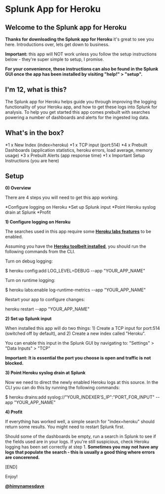 Splunk App for Heroku
=================

Welcome to the Splunk app for Heroku
-------------

**Thanks for downloading the Splunk app for Heroku** it's great to see you here. Introductions over, lets get down to business.

**Important:** this app will NOT work unless you follow the setup instructions below - they're super simple to setup, I promise.

__For your convenience, these instructions can also be found in the Splunk GUI once the app has been installed by visiting "help!" > "setup".__

I'm 12, what is this?
-------------

The Splunk app for Heroku helps guide you through improving the logging functionality of your Heroku app, and how to get these logs into Splunk for analysis. To help you get started this app comes prebuilt with searches powering a number of dashboards and alerts for the ingested log data.

What's in the box?
-------------

*1 x New Index (index=heroku)
*1 x TCP input (port:514)
*4 x Prebuilt Dashboards (application statistics, heroku errors, load average, memory usage)
*3 x Prebuilt Alerts (app response time)
*1 x Important Setup Instructions (you are here)

Setup
-------------

**0) Overview**

There are 4 steps you will need to get this app working.

*Configure logging on Heroku
*Set up Splunk input
*Point Heroku syslog drain at Splunk
*Profit

**1) Configure logging on Heroku**

The searches used in this app require some [**Heroku labs features**](https://devcenter.heroku.com/categories/labs) to be enabled.

Assuming you have the [**Heroku toolbelt installed**](https://toolbelt.heroku.com/), you should run the following commands from the CLI.

Turn on debug logging:

$ heroku config:add LOG_LEVEL=DEBUG --app "YOUR_APP_NAME"</code>

Turn on runtime logging:

$ heroku labs:enable log-runtime-metrics --app "YOUR_APP_NAME"

Restart your app to configure changes:

heroku restart --app "YOUR_APP_NAME"</code>

**2) Set up Splunk input**

When installed this app will do two things: 1) Create a TCP input for port:514 (switched off by default), and 2) Create a new index called "Heroku".

You can enable this input in the Splunk GUI by navigating to: "Settings" > "Data Inputs" > "TCP"

__Important: It is essential the port you choose is open and traffic is not blocked.__

**3) Point Heroku syslog drain at Splunk**

Now we need to direct the newly enabled Heroku logs at this source. In the CLI you can do this by running the following commands:

$ heroku drains:add syslog://"YOUR_INDEXER'S_IP":"PORT_FOR_INPUT" --app "YOUR_APP_NAME"</code>

**4) Profit**

If everything has worked well, a simple search for "index=heroku" should return some results. You might need to restart Splunk first.

Should some of the dashboards be empty, run a search in Splunk to see if the fields used are in your logs. If you're still suspicious, check Heroku logging has been set correctly at step 1. __Sometimes you may not have any logs that populate the search - this is usually a good thing where errors are concerened.__

[END]

Enjoy!

[**@himynamesdave**](https://twitter.com/himynamesdave)